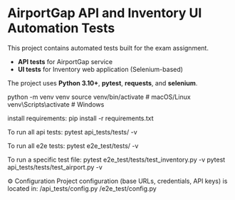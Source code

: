 # AirportGap API and Inventory UI Automation Tests

This project contains automated tests built for the exam assignment.

- **API tests** for AirportGap service
- **UI tests** for Inventory web application (Selenium-based)

The project uses **Python 3.10+**, **pytest**, **requests**, and **selenium**.


python -m venv venv
source venv/bin/activate   # macOS/Linux
venv\Scripts\activate      # Windows

install requirements:
pip install -r requirements.txt


To run all api tests:
pytest api_tests/tests/ -v

To run all e2e tests:
pytest e2e_test/tests/ -v

To run a specific test file:
pytest e2e_test/tests/test_inventory.py -v
pytest api_tests/tests/test_airport.py -v

⚙️ Configuration
Project configuration (base URLs, credentials, API keys) is located in:
/api_tests/config.py
/e2e_test/config.py





